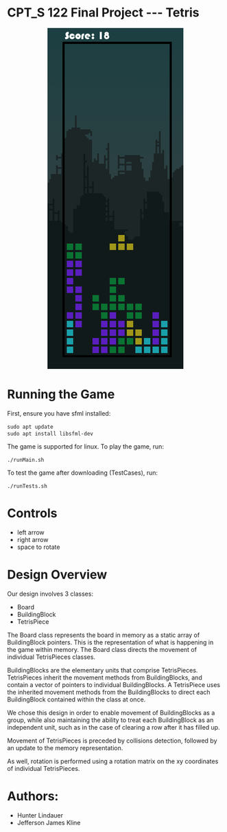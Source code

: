 # CPT_S 122 Final Project --- Tetris

<p align="center">
  <img src="Tetris.png" alt="tetris screenshot">
</p>

# Running the Game

First, ensure you have sfml installed:

    sudo apt update
    sudo apt install libsfml-dev

The game is supported for linux. To play the game, run:

    ./runMain.sh

To test the game after downloading (TestCases), run:

    ./runTests.sh

# Controls

 - left arrow
 - right arrow
 - space to rotate

# Design Overview

Our design involves 3 classes:

- Board
- BuildingBlock
- TetrisPiece

The Board class represents the board in memory as a static array of BuildingBlock pointers. This is the representation of what is happening in the game within memory. The Board class directs the movement of individual TetrisPieces classes.

BuildingBlocks are the elementary units that comprise TetrisPieces. TetrisPieces inherit the movement methods from BuildingBlocks, and contain a vector of pointers to individual BuildingBlocks. A TetrisPiece uses the inherited movement methods from the BuildingBlocks to direct each BuildingBlock contained within the class at once.

We chose this design in order to enable movement of BuildingBlocks as a group, while also maintaining the ability to treat each BuildingBlock as an independent unit, such as in the case of clearing a row after it has filled up.

Movement of TetrisPieces is preceded by collisions detection, followed by an update to the memory representation.

As well, rotation is performed using a rotation matrix on the xy coordinates of individual TetrisPieces.

# Authors:
- Hunter Lindauer
- Jefferson James Kline
